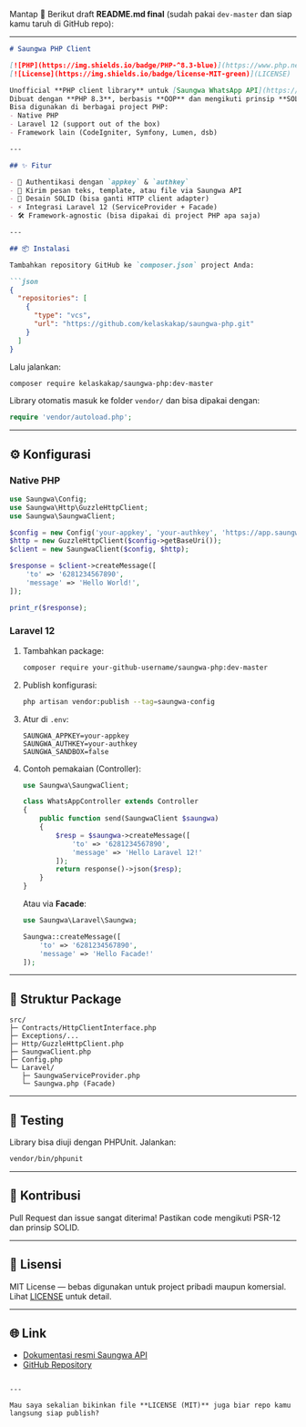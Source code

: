 Mantap 🚀
Berikut draft **README.md final** (sudah pakai `dev-master` dan siap kamu taruh di GitHub repo):

---

````markdown
# Saungwa PHP Client

[![PHP](https://img.shields.io/badge/PHP-^8.3-blue)](https://www.php.net/releases/8.3/)
[![License](https://img.shields.io/badge/license-MIT-green)](LICENSE)

Unofficial **PHP client library** untuk [Saungwa WhatsApp API](https://saungwa.com/api).  
Dibuat dengan **PHP 8.3**, berbasis **OOP** dan mengikuti prinsip **SOLID**.  
Bisa digunakan di berbagai project PHP:  
- Native PHP  
- Laravel 12 (support out of the box)  
- Framework lain (CodeIgniter, Symfony, Lumen, dsb)

---

## ✨ Fitur

- 🔑 Authentikasi dengan `appkey` & `authkey`  
- 💬 Kirim pesan teks, template, atau file via Saungwa API  
- 🧩 Desain SOLID (bisa ganti HTTP client adapter)  
- ⚡ Integrasi Laravel 12 (ServiceProvider + Facade)  
- 🛠 Framework-agnostic (bisa dipakai di project PHP apa saja)  

---

## 📦 Instalasi

Tambahkan repository GitHub ke `composer.json` project Anda:

```json
{
  "repositories": [
    {
      "type": "vcs",
      "url": "https://github.com/kelaskakap/saungwa-php.git"
    }
  ]
}
````

Lalu jalankan:

```bash
composer require kelaskakap/saungwa-php:dev-master
```

Library otomatis masuk ke folder `vendor/` dan bisa dipakai dengan:

```php
require 'vendor/autoload.php';
```

---

## ⚙️ Konfigurasi

### Native PHP

```php
use Saungwa\Config;
use Saungwa\Http\GuzzleHttpClient;
use Saungwa\SaungwaClient;

$config = new Config('your-appkey', 'your-authkey', 'https://app.saungwa.com/api', false);
$http = new GuzzleHttpClient($config->getBaseUri());
$client = new SaungwaClient($config, $http);

$response = $client->createMessage([
    'to' => '6281234567890',
    'message' => 'Hello World!',
]);

print_r($response);
```

### Laravel 12

1. Tambahkan package:

   ```bash
   composer require your-github-username/saungwa-php:dev-master
   ```

2. Publish konfigurasi:

   ```bash
   php artisan vendor:publish --tag=saungwa-config
   ```

3. Atur di `.env`:

   ```dotenv
   SAUNGWA_APPKEY=your-appkey
   SAUNGWA_AUTHKEY=your-authkey
   SAUNGWA_SANDBOX=false
   ```

4. Contoh pemakaian (Controller):

   ```php
   use Saungwa\SaungwaClient;

   class WhatsAppController extends Controller
   {
       public function send(SaungwaClient $saungwa)
       {
           $resp = $saungwa->createMessage([
               'to' => '6281234567890',
               'message' => 'Hello Laravel 12!'
           ]);
           return response()->json($resp);
       }
   }
   ```

   Atau via **Facade**:

   ```php
   use Saungwa\Laravel\Saungwa;

   Saungwa::createMessage([
       'to' => '6281234567890',
       'message' => 'Hello Facade!'
   ]);
   ```

---

## 📂 Struktur Package

```
src/
├─ Contracts/HttpClientInterface.php
├─ Exceptions/...
├─ Http/GuzzleHttpClient.php
├─ SaungwaClient.php
├─ Config.php
└─ Laravel/
   ├─ SaungwaServiceProvider.php
   └─ Saungwa.php (Facade)
```

---

## 🧪 Testing

Library bisa diuji dengan PHPUnit.
Jalankan:

```bash
vendor/bin/phpunit
```

---

## 🤝 Kontribusi

Pull Request dan issue sangat diterima!
Pastikan code mengikuti PSR-12 dan prinsip SOLID.

---

## 📜 Lisensi

MIT License — bebas digunakan untuk project pribadi maupun komersial.
Lihat [LICENSE](LICENSE) untuk detail.

---

## 🌐 Link

* [Dokumentasi resmi Saungwa API](https://saungwa.com/api)
* [GitHub Repository](https://github.com/your-github-username/saungwa-php)

```

---

Mau saya sekalian bikinkan file **LICENSE (MIT)** juga biar repo kamu langsung siap publish?
```
